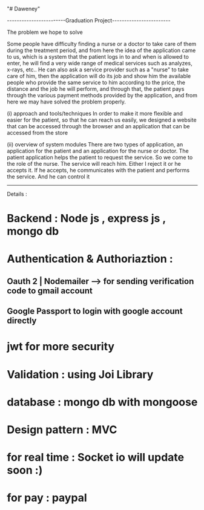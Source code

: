 "# Daweney"

------------------------Graduation Project------------------------

The problem we hope to solve

Some people have difficulty finding a nurse or a doctor to take care of them during the treatment period, and from here the idea of ​​​​the application came to us, which is a system that the patient logs in to and when is allowed to enter, he will find a very wide range of medical services such as analyzes, x-rays, etc.. He can also ask a service provider such as a "nurse" to take care of him, then the application will do its job and show him the available people who provide the same service to him according to the price, the distance and the job he will perform, and through that, the patient pays through the various payment methods provided by the application, and from here we may have solved the problem properly.

(i) approach and tools/techniques In order to make it more flexible and easier for the patient, so that he can reach us easily, we designed a website that can be accessed through the browser and an application that can be accessed from the store

(ii) overview of system modules There are two types of application, an application for the patient and an application for the nurse or doctor. The patient application helps the patient to request the service. So we come to the role of the nurse. The service will reach him. Either I reject it or he accepts it. If he accepts, he communicates with the patient and performs the service. And he can control it

-----------------------------------------------------------------------------------------

Details : 

# Backend : Node js , express js  , mongo db 
# Authentication & Authoriaztion :  
## Oauth 2 | Nodemailer --> for sending verification code to gmail account 
## Google Passport to login with google account directly 
# jwt for more security
# Validation : using Joi Library
# database  : mongo db with mongoose 
# Design pattern : MVC
# for real time : Socket io will update soon :)
# for pay : paypal 

